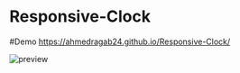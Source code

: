 # Responsive-Clock
 
 #Demo https://ahmedragab24.github.io/Responsive-Clock/
 
 
 ![preview](https://user-images.githubusercontent.com/89437174/219256206-d439ec73-d344-4460-be7d-660befff8d38.png)

